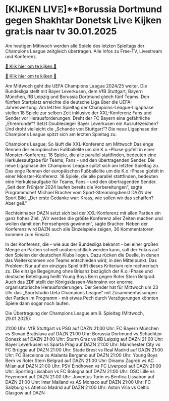 # [KIJKEN LIV𝙴]**Borussia Dortmund gegen Shakhtar Donetsk Liv𝚎 Kijken gra𝚝is naar tv 30.01.2025 #

Am heutigen Mittwoch werden alle Spiele des letzten Spieltags der Champions League zeitgleich übertragen. Alle Infos zu Free-TV, Livestream und Konferenz.

[🔴 Klik hier om te kijken 🔴](https://t.co/e4yTff5KBJ)

[🔴 Klik hier om te kijken 🔴](https://t.co/e4yTff5KBJ)

Am Mittwoch geht die UEFA Champions League 2024/25 weiter. Die Bundesliga stellt mit Bayer Leverkusen, dem VfB Stuttgart, Bayern München, RB Leipzig und Borussia Dortmund gleich fünf Teams. Den fünften Startplatz erreichte die deutsche Liga über die UEFA-Jahreswertung. Am letzten Spieltag der Champions-League-Ligaphase stellen 18 Spiele zur selben Zeit inklusive der XXL-Konferenz Fans und Sender vor Herausforderungen. Dreht der FC Bayern eine gefährliche „Ehrenrunde“? Setzt Doublesieger Bayer Leverkusen ein Ausrufezeichen? Und droht vielleicht die „Schande von Stuttgart“? Die neue Ligaphase der Champions League spitzt sich am letzten Spieltag zu.

Champions League: So läuft die XXL-Konferenz am Mittwoch
Das enge Rennen der europäischen Fußballelite um die K.o.-Phase gipfelt in einer Monster-Konferenz. 18 Spiele, die alle parallel stattfinden, bedeuten eine Herkulesaufgabe für Teams, Fans - und den übertragenden Sender. Die neue Ligaphase der Champions League spitzt sich am letzten Spieltag zu. Das enge Rennen der europäischen Fußballelite um die K.o.-Phase gipfelt in einer Monster-Konferenz. 18 Spiele, die alle parallel stattfinden, bedeuten eine Herkulesaufgabe für Teams, Fans - und den übertragenden Sender. „Seit dem Frühjahr 2024 laufen bereits die Vorbereitungen“, sagte Programmchef Michael Bracher vom Sport-Streamingdienst DAZN der Sport Bild. „Der erste Gedanke war: Krass, wie sollen wir das schaffen? Aber geil."

Rechteinhaber DAZN setzt sich bei der XXL-Konferenz mit allen Partien ein ganz hohes Ziel: „Wir werden die größte Konferenz aller Zeiten machen und wollen damit den Fernsehpreis gewinnen“, sagte Bracher. Neben der Konferenz wird DAZN auch alle Einzelspiele zeigen, 36 Kommentatoren kommen zum Einsatz.

In der Konferenz, die - wie aus der Bundesliga bekannt - bei einer großen Menge an Partien schnell unübersichtlich werden kann, soll der Fokus auf den Spielen der deutschen Klubs liegen. Dazu rücken die Duelle, in denen das Weiterkommen von Teams entschieden wird, in den Mittelpunkt. Das Problem: Nur auf ein einziges Spiel trifft dieses Kriterium rein rechnerisch zu. Die einzige Begegnung ohne Brisanz bezüglich der K.o.-Phase und deutsche Beteiligung heißt Young Boys Bern gegen Roter Stern Belgrad. Auch das ZDF stellt der Königsklassen-Wahnsinn vor enorme organisatorische Herausforderungen. Der Sender hat für Mittwoch um 23 Uhr das „Sportstudio Uefa Champions League“ mit Zusammenfassungen der Partien im Programm - mit etwas Pech durch Verzögerungen könnten Spiele dann sogar noch laufen.

Die Übertragung der Champions League am 8. Spieltag (Mittwoch, 29.01.2025):

21:00 Uhr: VfB Stuttgart vs PSG auf DAZN
21:00 Uhr: FC Bayern München vs Slovan Bratislava auf DAZN
21:00 Uhr: Borussia Dortmund vs Schachtjor Donezk auf DAZN
21:00 Uhr: Sturm Graz vs RB Leipzig auf DAZN
21:00 Uhr: Bayer Leverkusen vs Sparta Prag auf DAZN
21:00 Uhr: Manchester City vs FC Brügge auf DAZN
21:00 Uhr: Stade Brest vs Real Madrid auf DAZN
21:00 Uhr: FC Barcelona vs Atalanta Bergamo auf DAZN
21:00 Uhr: Young Boys Bern vs Roter Stern Belgrad auf DAZN
21:00 Uhr: Dinamo Zagreb vs AC Milan auf DAZN
21:00 Uhr: PSV Eindhoven vs FC Liverpool auf DAZN
21:00 Uhr: Sporting Lissabon vs FC Bologna auf DAZN
21:00 Uhr: OSC Lille vs Feyenoord auf DAZN
21:00 Uhr: Juventus Turin vs Benfica Lissabon auf DAZN
21:00 Uhr: Inter Mailand vs AS Monaco auf DAZN
21:00 Uhr: FC Salzburg vs Atletico Madrid auf DAZN
21:00 Uhr: Aston Villa vs Celtic Glasgow auf DAZN
